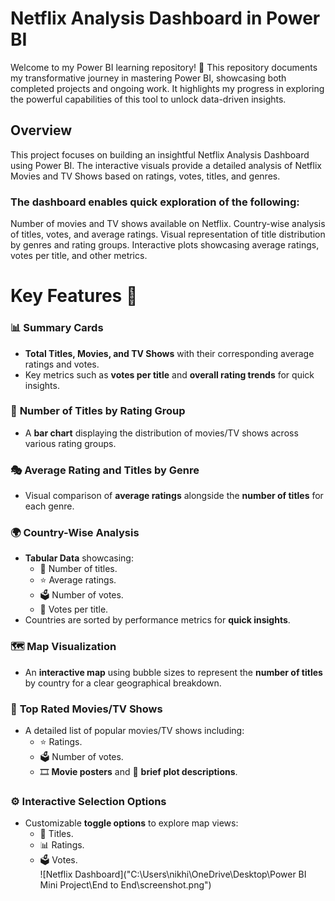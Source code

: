 # Netflix Analysis Dashboard in Power BI
Welcome to my Power BI learning repository! 🚀  This repository documents my transformative journey in mastering Power BI, showcasing both completed projects and ongoing work. It highlights my progress in exploring the powerful capabilities of this tool to unlock data-driven insights.

## Overview
This project focuses on building an insightful Netflix Analysis Dashboard using Power BI. The interactive visuals provide a detailed analysis of Netflix Movies and TV Shows based on ratings, votes, titles, and genres.

### The dashboard enables quick exploration of the following:

Number of movies and TV shows available on Netflix.
Country-wise analysis of titles, votes, and average ratings.
Visual representation of title distribution by genres and rating groups.
Interactive plots showcasing average ratings, votes per title, and other metrics.

# **Key Features 🚀**

### 📊 **Summary Cards**  
- **Total Titles, Movies, and TV Shows** with their corresponding average ratings and votes.  
- Key metrics such as **votes per title** and **overall rating trends** for quick insights.  

### 🎯 **Number of Titles by Rating Group**  
- A **bar chart** displaying the distribution of movies/TV shows across various rating groups.  

### 🎭 **Average Rating and Titles by Genre**  
- Visual comparison of **average ratings** alongside the **number of titles** for each genre.  

### 🌍 **Country-Wise Analysis**  
- **Tabular Data** showcasing:  
   - 📌 Number of titles.  
   - ⭐ Average ratings.  
   - 🗳️ Number of votes.  
   - 🔢 Votes per title.  
- Countries are sorted by performance metrics for **quick insights**.  

### 🗺️ **Map Visualization**  
- An **interactive map** using bubble sizes to represent the **number of titles** by country for a clear geographical breakdown.  

### 🎥 **Top Rated Movies/TV Shows**  
- A detailed list of popular movies/TV shows including:  
   - ⭐ Ratings.  
   - 🗳️ Number of votes.  
   - 🎞️ **Movie posters** and 📖 **brief plot descriptions**.  

### ⚙️ **Interactive Selection Options**  
- Customizable **toggle options** to explore map views:  
   - 📍 Titles.  
   - 📊 Ratings.  
   - 🗳️ Votes.  
![Netflix Dashboard]("C:\Users\nikhi\OneDrive\Desktop\Power BI Mini Project\End to End\screenshot.png")
